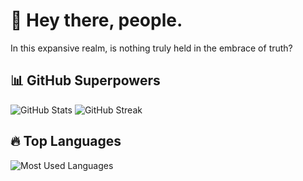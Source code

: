 <h1 align="left">🤖 Hey there, people. </h1>
<p align="left">In this expansive realm, is nothing truly held in the embrace of truth?</p>

## 📊 GitHub Superpowers

<p align="left">
  <img src="https://github-readme-stats.vercel.app/api?username=vt92i&show_icons=true&count_private=true&theme=tokyonight" alt="GitHub Stats">
  <img src="https://streak-stats.demolab.com?user=vt92i&theme=tokyonight" alt="GitHub Streak">
</p>

## 🔥 Top Languages

<p align="left">
  <img src="https://github-readme-stats.vercel.app/api/top-langs/?username=vt92i&layout=compact&langs_count=10&theme=tokyonight" alt="Most Used Languages">
</p>
